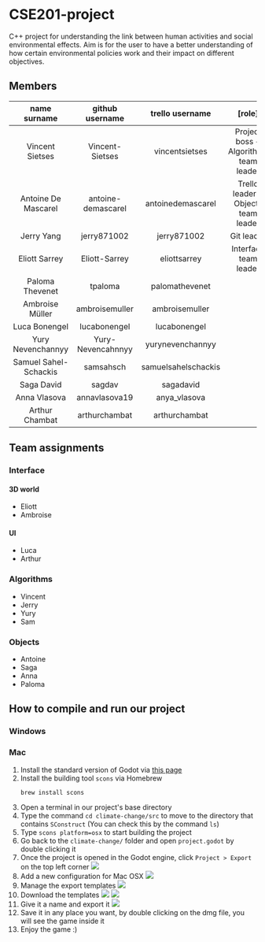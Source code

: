 # CSE201-project

C++ project for understanding the link between human activities and social environmental effects.
Aim is for the user to have a better understanding of how certain environmental policies work and their impact on different objectives. 

## Members
| name surname | github username | trello username | [role] |
|:------------:|:---------------:|:---------------:|:------:|
| Vincent Sietses | Vincent-Sietses | vincentsietses | Project boss + Algorithms team leader|
| Antoine De Mascarel| antoine-demascarel | antoinedemascarel | Trello leader + Objects team leader|
| Jerry Yang| jerry871002| jerry871002| Git leader|
| Eliott Sarrey| Eliott-Sarrey | eliottsarrey | Interface team leader|
| Paloma Thevenet | tpaloma | palomathevenet |
| Ambroise Müller | ambroisemuller | ambroisemuller |
| Luca Bonengel | lucabonengel | lucabonengel |
| Yury Nevenchannyy | Yury-Nevencahnnyy | yurynevenchannyy |
| Samuel Sahel-Schackis | samsahsch | samuelsahelschackis |
| Saga David | sagdav | sagadavid ||
| Anna Vlasova | annavlasova19 | anya_vlasova ||
| Arthur Chambat | arthurchambat| arthurchambat ||

## Team assignments
### Interface
#### 3D world
- Eliott
- Ambroise
#### UI
- Luca
- Arthur
### Algorithms
- Vincent
- Jerry
- Yury
- Sam
### Objects
- Antoine
- Saga
- Anna
- Paloma

## How to compile and run our project
### Windows

### Mac
1. Install the standard version of Godot via [this page](https://godotengine.org/download)
2. Install the building tool `scons` via Homebrew
    ```
    brew install scons
    ```
3. Open a terminal in our project's base directory
4. Type the command `cd climate-change/src` to move to the directory that contains `SConstruct` (You can check this by the command `ls`)
5. Type `scons platform=osx` to start building the project
6. Go back to the `climate-change/` folder and open `project.godot` by double clicking it
7. Once the project is opened in the Godot engine, click `Project > Export` on the top left corner
![](https://i.imgur.com/BNQKxJV.png)
8. Add a new configuration for Mac OSX
![](https://i.imgur.com/ILaHGf3.png)
9. Manage the export templates
![](https://i.imgur.com/XUVQS0r.png)
10. Download the templates
![](https://i.imgur.com/Kizhovi.png)
![](https://i.imgur.com/RUk9qGy.png)
11. Give it a name and export it
![](https://i.imgur.com/WhzN7eD.png)
12. Save it in any place you want, by double clicking on the dmg file, you will see the game inside it
13. Enjoy the game :)

